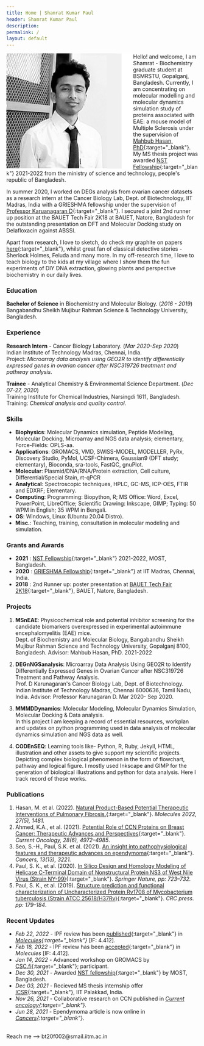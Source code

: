 ```yaml
---
title: Home | Shamrat Kumar Paul
header: Shamrat Kumar Paul
description:
permalink: /
layout: default
---
```

<img align="left" src="/assets/images/shamrat.svg">Hello! and welcome, I am Shamrat - Biochemistry graduate student at BSMRSTU, Gopalganj, Bangladesh. Currently, I am concentrating on molecular modelling and molecular dynamics simulation study of proteins associated with EAE: a mouse model of Multiple Sclerosis under the supervision of [Mahbub Hasan, PhD](https://sites.google.com/view/mahbub-hasan/home){:target="\_blank"}. My MS thesis project was awarded [NST Fellowship](https://most.portal.gov.bd/sites/default/files/files/most.portal.gov.bd/npfblock//%E0%A6%AC%E0%A6%BF%E0%A6%9C%E0%A7%8D%E0%A6%9E%E0%A6%BE%E0%A6%A8%20%E0%A6%93%20%20%E0%A6%9A%E0%A6%BF%E0%A6%95%E0%A6%BF%E0%A7%8E%E0%A6%B8%E0%A6%BE%20%E0%A6%AC%E0%A6%BF%E0%A6%9C%E0%A7%8D%E0%A6%9E%E0%A6%BE%E0%A6%A8%20%E0%A6%97%E0%A7%8D%E0%A6%B0%E0%A7%81%E0%A6%AA.pdf){:target="\_blank"} 2021-2022 from the ministry of science and technology, people's republic of Bangladesh.

In summer 2020, I worked on DEGs analysis from ovarian cancer datasets as a research intern at the Cancer Biology Lab, Dept. of Biotechnology, IIT Madras, India with a GRIESHMA fellowship under the supervision of  [Professor Karuanagaran D](https://biotech.iitm.ac.in/Faculty/Karunagaran/index.php){:target="\_blank"}. I secured a joint 2nd runner up position at the BAUET Tech Fair 2K18 at BAUET, Natore, Bangladesh for the outstanding presentation on DFT and Molecular Docking study on Delafloxacin against ABSSI.

Apart from research, I love to sketch, do check my graphite on papers [here](https://paulshamrat.github.io/gallery/){:target="\_blank"}, whilst great fan of classical detective stories - Sherlock Holmes, Feluda and many more. In my off-research time, I love to teach biology to the kids at my village where I show them the fun experiments of DIY DNA extraction, glowing plants and perspective biochemistry in our daily lives.

### Education
**Bachelor of Science** in Biochemistry and Molecular Biology. (*2016 - 2019*) <br>
Bangabandhu Sheikh Mujibur Rahman Science & Technology University, Bangladesh.


### Experience
**Research Intern** - Cancer Biology Laboratory. (*Mar 2020-Sep 2020*)<br>
Indian Institute of Technology Madras, Chennai, India.<br>
Project: *Microarray data analysis using GEO2R to identify differentially expressed genes in ovarian cancer after NSC319726 treatment and pathway analysis.*

**Trainee** - Analytical Chemistry & Environmental Science Department. (*Dec 07-27, 2020*) <br>
Training Institute for Chemical Industries, Narsingdi 1611, Bangladesh.<br>
Training: *Chemical analysis and quality control.*

### Skills
- **Biophysics**: Molecular Dynamics simulation, Peptide Modeling, Molecular Docking, Microarray and NGS data analysis; elementary, Force-Fields: OPLS-aa.
- **Applications**: GROMACS, VMD, SWISS-MODEL, MODELLER, PyRx, Discovery Studio, PyMol, UCSF-Chimera, Gaussian9 (DFT study; elementary), Bioconda, sra-tools, FastQC, gnuPlot.
- **Molecular**: Plasmid/DNA/RNA/Protein extraction, Cell culture, Differential/Special Stain, rt-qPCR
- **Analytical**: Spectroscopic techniques, HPLC, GC-MS, ICP-OES, FTIR and EDXRF; Elementary.
- **Computing**: Programming: Biopython, R; MS Office: Word, Excel, PowerPoint, LibreOffice; Scientific Drawing: Inkscape, GIMP; Typing: 50 WPM in English; 35 WPM in Bengali.
- **OS**: Windows, Linux (Ubuntu 20.04 Distro).
- **Misc.**: Teaching, training, consultation in molecular modeling and simulation.

### Grants and Awards
- **2021** : [NST Fellowship](https://most.portal.gov.bd/sites/default/files/files/most.portal.gov.bd/npfblock//%E0%A6%AC%E0%A6%BF%E0%A6%9C%E0%A7%8D%E0%A6%9E%E0%A6%BE%E0%A6%A8%20%E0%A6%93%20%20%E0%A6%9A%E0%A6%BF%E0%A6%95%E0%A6%BF%E0%A7%8E%E0%A6%B8%E0%A6%BE%20%E0%A6%AC%E0%A6%BF%E0%A6%9C%E0%A7%8D%E0%A6%9E%E0%A6%BE%E0%A6%A8%20%E0%A6%97%E0%A7%8D%E0%A6%B0%E0%A7%81%E0%A6%AA.pdf){:target="\_blank"} 2021-2022, MOST, Bangladesh.
- **2020** : [GRIESHMA Fellowship](https://ge.iitm.ac.in/grieshma/){:target="\_blank"}  at IIT Madras, Chennai, India.
- **2018** : 2nd Runner up: poster presentation at [BAUET Tech Fair 2K18](https://bauet.ac.bd/bauet-tech-fair-2k18/){:target="\_blank"}, BAUET, Natore, Bangladesh.

### Projects
01. **MSnEAE**: Physicochemical role and potential inhibitor screening for the candidate biomarkers overexpressed in experimental autoimmune encephalomyelitis (EAE) mice. <br>
Dept. of Biochemistry and Molecular Biology, Bangabandhu Sheikh Mujibur Rahman Science and Technology University, Gopalganj 8100, Bangladesh. Advisor: Mahbub Hasan, PhD. 2021-2022

02. **DEGnNGSanalysis**: Microarray Data Analysis Using GEO2R to Identify Differentially Expressed Genes in Ovarian Cancer after NSC319726 Treatment and Pathway Analysis.<br>
Prof. D Karunagaran's Cancer Biology Lab, Dept. of Biotechnology. Indian Institute of Technology Madras, Chennai 6000636, Tamil Nadu, India. Advisor: Professor Karunagaran D. Mar 2020- Sep 2020. 

03. **MMMDDynamics**: Molecular Modeling, Molecular Dynamics Simulation, Molecular Docking & Data analysis.<br>
In this project I am keeping a record of essential resources, workplan and updates on python programming used in data analysis of molecular dynamics simulation and NGS data as well. 

04. **CODEnSEQ**: Learning tools like- Python, R, Ruby, Jekyll, HTML, illustration and other assets to give support my scientific projects.<br>
Depicting complex biological phenomenon in the form of flowchart, pathway and logical figure. I mostly used Inkscape and GIMP for the generation of biological illustrations and python for data analysis. Here I track record of these works. 

### Publications
1. Hasan, M. et al. (2022). [Natural Product-Based Potential Therapeutic Interventions of Pulmonary Fibrosis.](https://www.mdpi.com/1420-3049/27/5/1481){:target="\_blank"}. *Molecules 2022, 27(5), 1481.*
2. Ahmed, K.A., et al. (2021). [Potential Role of CCN Proteins on Breast Cancer: Therapeutic Advances and Perspectives](https://www.mdpi.com/1718-7729/28/6/417){:target="\_blank"}.  *Current Oncology, 28(6), 4972–4985*.
3. Seo, S.-H., Paul, S.K. et al. (2021). [An insight into pathophysiological features and therapeutic advances on ependymoma](https://www.mdpi.com/2072-6694/13/13/3221){:target="\_blank"}. *Cancers, 13(13), 3221.*
4. Paul, S. K., et al. (2020). [In Silico Design and Homology Modeling of Helicase C-Terminal Domain of Nonstructural Protein NS3 of West Nile Virus (Strain NY-99)](https://link.springer.com/chapter/10.1007/978-981-15-0829-5_68){:target="\_blank"}. *Springer Nature, pp: 723–732.*
5. Paul, S. K., et al. (2019).  [Structure prediction and functional characterization of Uncharacterized Protein Rv1708 of Mycobacterium tuberculosis (Strain ATCC 25618/H37Rv)](https://www.taylorfrancis.com/books/e/9781003001614/chapters/10.1201/9781003001614-30){:target="\_blank"}. *CRC press. pp: 179–184*.

### Recent Updates
- *Feb 22, 2022* - IPF review has been [published](/assets/Publication_Certificate_MDPI_molecules-27-01481.pdf){:target="\_blank"} in *[Molecules](https://www.mdpi.com/1420-3049/27/5/1481){:target="\_blank"}* [IF: 4.412].
- *Feb 18, 2022* - IPF review has been [accepted](/assets/Acceptance-Certificate-molecules-1538449.pdf){:target="\_blank"} in *Molecules* [IF: 4.412].
- *Jan 14, 2022* - Advanced workshop on GROMACS by [CSC.fi](https://ssl.eventilla.com/advanced-gromacs-2022){:target="\_blank"}; participant.
- *Dec 30, 2021* - Awarded [NST fellowship](https://most.portal.gov.bd/sites/default/files/files/most.portal.gov.bd/npfblock//%E0%A6%AC%E0%A6%BF%E0%A6%9C%E0%A7%8D%E0%A6%9E%E0%A6%BE%E0%A6%A8%20%E0%A6%93%20%20%E0%A6%9A%E0%A6%BF%E0%A6%95%E0%A6%BF%E0%A7%8E%E0%A6%B8%E0%A6%BE%20%E0%A6%AC%E0%A6%BF%E0%A6%9C%E0%A7%8D%E0%A6%9E%E0%A6%BE%E0%A6%A8%20%E0%A6%97%E0%A7%8D%E0%A6%B0%E0%A7%81%E0%A6%AA.pdf){:target="\_blank"} by MOST, Bangladesh.
- *Dec 03, 2021* - Recieved MS thesis internship offer [ICSR](https://icsr.iitpkd.ac.in/){:target="\_blank"}, IIT Palakkad, India.
- *Nov 26, 2021* - Collaborative research on CCN published in *[Current oncology](https://www.mdpi.com/1718-7729/28/6/417){:target="\_blank"}.*
- *Jun 28, 2021* - Ependymoma article is now online in *[Cancers](https://doi.org/10.3390/cancers13133221){:target="\_blank"}*.

<br>
Reach me --> bt20f002@smail.iitm.ac.in